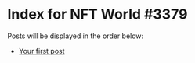 # Index for NFT World #3379
Posts will be displayed in the order below:

- [Your first post](./001-first.md)

